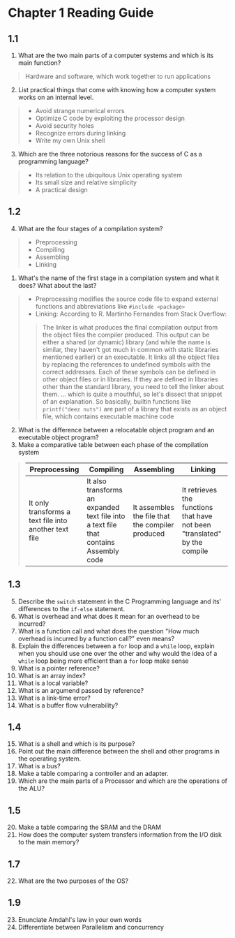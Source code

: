 # Chapter 1 Reading Guide
## 1.1
1. What are the two main parts of a computer systems and which is its main function?
> Hardware and software, which work together to run applications
2. List practical things that come with knowing how a computer system works on an internal level.
> - Avoid strange numerical errors
> - Optimize C code by exploiting the processor design
> - Avoid security holes
> - Recognize errors during linking
> - Write my own Unix shell
3. Which are the three notorious reasons for the success of C as a programming language?
> - Its relation to the ubiquitous Unix operating system
> - Its small size and relative simplicity
> - A practical design
## 1.2
4. What are the four stages of a compilation system?
> - Preprocessing
> - Compiling
> - Assembling
> - Linking
  1. What's the name of the first stage in a compilation system and what it does? What about the last?
  > - Preprocessing modifies the source code file to expand external functions and abbreviations like `#include <package>`
  > - Linking:
  >     According to R. Martinho Fernandes from Stack Overflow: 
  > > The linker is what produces the final compilation output from the object files the compiler produced. This output can be either a shared (or dynamic) library (and while the name is similar, they haven't got much in common with static libraries mentioned earlier) or an executable. It links all the object files by replacing the references to undefined symbols with the correct addresses. Each of these symbols can be defined in other object files or in libraries. If they are defined in libraries other than the standard library, you need to tell the linker about them.
  >   ... which is quite a mouthful, so let's dissect that snippet of an explanation.
  >   So basically, builtin functions like `printf("deez nuts")` are part of a library that exists as an object file, which contains executable machine code
  2. What is the difference between a relocatable object program and an executable object program?
  3. Make a comparative table between each phase of the compilation system

   > | Preprocessing | Compiling | Assembling | Linking |
   > |---------------|-----------|------------|---------|
   > | It only transforms a text file into another text file  | It also transforms an expanded text file into a text file that contains Assembly code | It assembles the file that the compiler produced | It retrieves the functions that have not been "translated" by the compile|

## 1.3
5. Describe the `switch` statement in the C Programming language and its' differences to the `if-else` statement.
6. What is overhead and what does it mean for an overhead to be incurred?
7. What is a function call and what does the question "How much
overhead is incurred by a function call?" even means?
8. Explain the differences between a `for` loop and a `while` loop, explain when you should use one over the other and why would the idea of a `while` loop being more efficient than a `for` loop make sense
9. What is a pointer reference?
10. What is an array index?
11. What is a local variable?
12. What is an argumend passed by reference?
13. What is a link-time error?
14. What is a buffer flow vulnerability?
## 1.4
15. What is a shell and which is its purpose?
16. Point out the main difference between the shell and other programs in the operating system.
17. What is a bus?
18. Make a table comparing a controller and an adapter.
19. Which are the main parts of a Processor and which are the operations of the ALU?
## 1.5
20. Make a table comparing the SRAM and the DRAM
21. How does the computer system transfers information from the I/O disk to the main memory?
## 1.7 
22. What are the two purposes of the OS?
## 1.9
23. Enunciate Amdahl's law in your own words
24. Differentiate between Parallelism and concurrency
